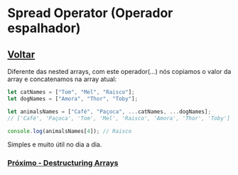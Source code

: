 # Spread Operator (Operador espalhador)

## [Voltar](./NestedArrays.md)

Diferente das nested arrays, com este operador(_..._) nós copiamos o valor da array e concatenamos na array atual:

```js
let catNames = ["Tom", "Mel", "Raisco"];
let dogNames = ["Amora", "Thor", "Toby"];

let animalsNames = ["Café", "Paçoca", ...catNames, ...dogNames];
// ['Café', 'Paçoca', 'Tom', 'Mel', 'Raisco', 'Amora', 'Thor', 'Toby']

console.log(animalsNames[4]); // Raisco
```

Simples e muito útil no dia a dia.

### [Próximo - Destructuring Arrays](./ArrayDestructuring.md)
